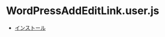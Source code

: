 # WordPressAddEditLink.user.js

* [インストール](https://raw.githubusercontent.com/tmsanrinsha/WordPressAddEditLink-user-js/master/WordPressAddEditLink.user.js)

